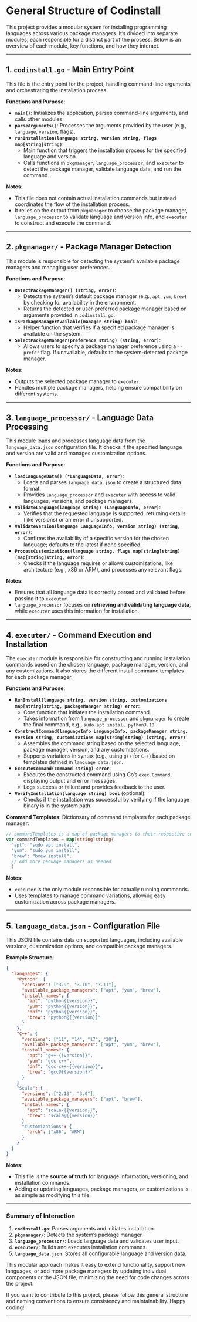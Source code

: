 # General Structure of Codinstall

This project provides a modular system for installing programming languages across various package managers. It’s divided into separate modules, each responsible for a distinct part of the process. Below is an overview of each module, key functions, and how they interact.

---

## 1. `codinstall.go` - Main Entry Point

This file is the entry point for the project, handling command-line arguments and orchestrating the installation process.

**Functions and Purpose**:

- **`main()`**: Initializes the application, parses command-line arguments, and calls other modules.
- **`parseArguments()`**: Processes the arguments provided by the user (e.g., `language`, `version`, flags).
- **`runInstallation(language string, version string, flags map[string]string)`**:
  - Main function that triggers the installation process for the specified language and version.
  - Calls functions in `pkgmanager`, `language_processor`, and `executer` to detect the package manager, validate language data, and run the command.

**Notes**:

- This file does not contain actual installation commands but instead coordinates the flow of the installation process.
- It relies on the output from `pkgmanager` to choose the package manager, `language_processor` to validate language and version info, and `executer` to construct and execute the command.

---

## 2. `pkgmanager/` - Package Manager Detection

This module is responsible for detecting the system’s available package managers and managing user preferences.

**Functions and Purpose**:

- **`DetectPackageManager() (string, error)`**:
  - Detects the system’s default package manager (e.g., `apt`, `yum`, `brew`) by checking for availability in the environment.
  - Returns the detected or user-preferred package manager based on arguments provided in `codinstall.go`.
- **`IsPackageManagerAvailable(manager string) bool`**:
  - Helper function that verifies if a specified package manager is available on the system.
- **`SelectPackageManager(preference string) (string, error)`**:
  - Allows users to specify a package manager preference using a `--prefer` flag. If unavailable, defaults to the system-detected package manager.

**Notes**:

- Outputs the selected package manager to `executer`.
- Handles multiple package managers, helping ensure compatibility on different systems.

---

## 3. `language_processor/` - Language Data Processing

This module loads and processes language data from the `language_data.json` configuration file. It checks if the specified language and version are valid and manages customization options.

**Functions and Purpose**:

- **`loadLanguageData() (*LanguageData, error)`**:
  - Loads and parses `language_data.json` to create a structured data format.
  - Provides `language_processor` and `executer` with access to valid languages, versions, and package managers.
- **`ValidateLanguage(language string) (LanguageInfo, error)`**:
  - Verifies that the requested language is supported, returning details (like versions) or an error if unsupported.
- **`ValidateVersion(language LanguageInfo, version string) (string, error)`**:
  - Confirms the availability of a specific version for the chosen language; defaults to the latest if none specified.
- **`ProcessCustomizations(language string, flags map[string]string) (map[string]string, error)`**:
  - Checks if the language requires or allows customizations, like architecture (e.g., x86 or ARM), and processes any relevant flags.

**Notes**:

- Ensures that all language data is correctly parsed and validated before passing it to `executer`.
- `language_processor` focuses on **retrieving and validating language data**, while `executer` uses this information for installation.

---

## 4. `executer/` - Command Execution and Installation

The `executer` module is responsible for constructing and running installation commands based on the chosen language, package manager, version, and any customizations.
It also stores the different install command templates for each package manager.

**Functions and Purpose**:

- **`RunInstall(language string, version string, customizations map[string]string, packageManager string) error`**:
  - Core function that initiates the installation command.
  - Takes information from `language_processor` and `pkgmanager` to create the final command, e.g., `sudo apt install python3.10`.
- **`ConstructCommand(languageInfo LanguageInfo, packageManager string, version string, customizations map[string]string) (string, error)`**:
  - Assembles the command string based on the selected language, package manager, version, and any customizations.
  - Supports variations in syntax (e.g., using `g++` for `C++`) based on templates defined in `language_data.json`.
- **`ExecuteCommand(command string) error`**:
  - Executes the constructed command using Go’s `exec.Command`, displaying output and error messages.
  - Logs success or failure and provides feedback to the user.
- **`VerifyInstallation(language string) bool`** (optional):
  - Checks if the installation was successful by verifying if the language binary is in the system path.

**Command Templates**:
Dictionsary of command templates for each package manager:

```go
// commandTemplates is a map of package managers to their respective command templates
var commandTemplates = map[string]string{
  "apt": "sudo apt install",
  "yum": "sudo yum install",
  "brew": "brew install",
  // Add more package managers as needed
  }
```

**Notes**:

- `executer` is the only module responsible for actually running commands.
- Uses templates to manage command variations, allowing easy customization across package managers.

---

## 5. `language_data.json` - Configuration File

This JSON file contains data on supported languages, including available versions, customization options, and compatible package managers.

**Example Structure**:

```json
{
  "languages": {
    "Python": {
      "versions": ["3.9", "3.10", "3.11"],
      "available_package_managers": ["apt", "yum", "brew"],
      "install_names": {
        "apt": "python{{version}}",
        "yum": "python{{version}}",
        "dnf": "python{{version}}",
        "brew": "python@{{version}}"
      }
    },
    "C++": {
      "versions": ["11", "14", "17", "20"],
      "available_package_managers": ["apt", "yum", "brew"],
      "install_names": {
        "apt": "g++-{{version}}",
        "yum": "gcc-c++",
        "dnf": "gcc-c++-{{version}}",
        "brew": "gcc@{{version}}"
      }
    }
    "Scala": {
      "versions": ["2.13", "3.0"],
      "available_package_managers": ["apt", "brew"],
      "install_names": {
        "apt": "scala-{{version}}",
        "brew": "scala@{{version}}"
      }
      "customizations": {
        "arch": ["x86", "ARM"]
      }
    }
  }
}
```

**Notes**:

- This file is the **source of truth** for language information, versioning, and installation commands.
- Adding or updating languages, package managers, or customizations is as simple as modifying this file.

---

### Summary of Interaction

1. **`codinstall.go`**: Parses arguments and initiates installation.
2. **`pkgmanager/`**: Detects the system’s package manager.
3. **`language_processor/`**: Loads language data and validates user input.
4. **`executer/`**: Builds and executes installation commands.
5. **`language_data.json`**: Stores all configurable language and version data.

This modular approach makes it easy to extend functionality, support new languages, or add more package managers by updating individual components or the JSON file, minimizing the need for code changes across the project.

If you want to contribute to this project, please follow this general structure and naming conventions to ensure consistency and maintainability. Happy coding!

---

